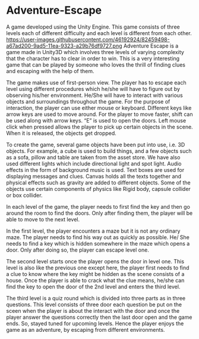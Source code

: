 # Adventure-Escape
A game developed using the Unity Engine. This game consists of three levels each of different difficulty and each level is different from each other.
https://user-images.githubusercontent.com/46192924/82459498-a67ad200-9ad5-11ea-9323-a29b76df9727.png
Adventure Escape is a game made in Unity3D which involves three levels of varying complexity that the character has to clear in order to win. This is a very interesting game that can be played by someone who loves the thrill of finding clues and escaping with the help of them.

The game makes use of first-person view. The player has to escape each level using different procedures which he/she will have to figure out by observing his/her environment. He/She will have to interact with various objects and surroundings throughout the game. For the purpose of interaction, the player can use either mouse or keyboard. Different keys like arrow keys are used to move around. For the player to move faster, shift can be used along with arrow keys. “E” is used to open the doors. Left mouse click when pressed allows the
player to pick up certain objects in the scene. When it is released, the objects get dropped.

To create the game, several game objects have been put into use, i.e. 3D objects. For example, a cube is used to build things, and a few objects such as a sofa, pillow and table are taken from the asset store. We have also used different lights which include directional light and spot light. Audio effects in the form of background music is used. Text boxes are used for displaying messages and clues. Canvas holds all the texts together and physical effects such as gravity are added to different objects. Some of the objects use certain components of physics like Rigid body, capsule collider or box collider.

In each level of the game, the player needs to first find the key and then go around the room to find the doors. Only after finding them, the player will be able to move to the next level. 

In the first level, the player encounters a maze but it is not any ordinary maze. The player needs to find his way out as quickly as possible. He/ She needs to find a key which is hidden somewhere in the maze which opens a door. Only after doing so, the player can escape level one. 

The second level starts once the player opens the door in level one. This level is also like the previous one except here, the player first needs to find a clue to know where the key might be hidden as the scene consists of a house. Once the player is able to crack what the clue means, he/she can find the key to open the door of the 2nd level and enters the third level.

The third level is a quiz round which is divided into three parts as in three questions. This level consists of three door each question be put on the sceen when the player is about the interact with the door and once the player answer the questions correctly then the last door open and the game ends.
So, stayed tuned for upcoming levels. Hence the player enjoys the game as an adventure, by escaping from different environments.
